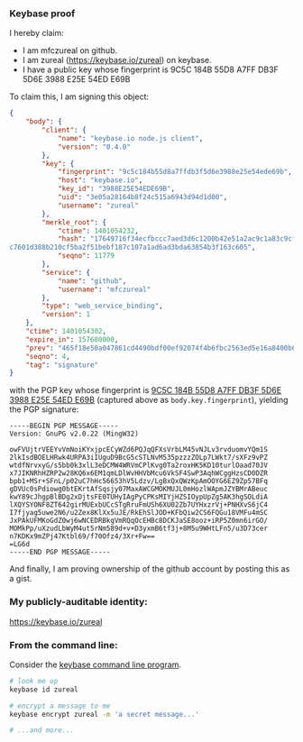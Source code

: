 ### Keybase proof

I hereby claim:

  * I am mfczureal on github.
  * I am zureal (https://keybase.io/zureal) on keybase.
  * I have a public key whose fingerprint is 9C5C 184B 55D8 A7FF DB3F  5D6E 3988 E25E 54ED
 E69B

To claim this, I am signing this object:

```json
{
    "body": {
        "client": {
            "name": "keybase.io node.js client",
            "version": "0.4.0"
        },
        "key": {
            "fingerprint": "9c5c184b55d8a7ffdb3f5d6e3988e25e54ede69b",
            "host": "keybase.io",
            "key_id": "3988E25E54EDE69B",
            "uid": "3e05a28164b8f24c515a6943d94d1d00",
            "username": "zureal"
        },
        "merkle_root": {
            "ctime": 1401054232,
            "hash": "17649716f34ecfbccc7aed3d6c1200b42e51a2ac9c1a83c9cf75f625f0d0341811ea9
c7601d388b210cf5ba2f51bebf187c107a1ad6ad3bda63854b3f163c605",
            "seqno": 11779
        },
        "service": {
            "name": "github",
            "username": "mfczureal"
        },
        "type": "web_service_binding",
        "version": 1
    },
    "ctime": 1401054302,
    "expire_in": 157680000,
    "prev": "465f18e50a047861cd4490bdf00ef92074f4b6fbc2563ed5e16a8400b68a8d43",
    "seqno": 4,
    "tag": "signature"
}
```

with the PGP key whose fingerprint is
[9C5C 184B 55D8 A7FF DB3F  5D6E 3988 E25E 54ED E69B](https://keybase.io/zureal)
(captured above as `body.key.fingerprint`), yielding the PGP signature:

```
-----BEGIN PGP MESSAGE-----
Version: GnuPG v2.0.22 (MingW32)

owFVUjtrVEEYvVmNoiKYxjpcECyWZd6PQJqQFXsVrbLM45vNJLv3rvduomvYQm1S
2lkIsdBOELHRwk4URPA3iIUguD9BcG5cSTLNvM535pzzzZOLp7LWkt7/sXFz9vPZ
wtdfNrvxyG/s5bb0k3xlL3eDCMW4WRVmCPlKvg0Ta2roxHK5KD10turlOaad70JV
x7JIKNRhHZRP2w28KQ6x6EM1qmLDlWvHHVbMcu6VkSF4SwP3AqhWCggHzsCD0DZR
bpb1+MSr+SFnL/p02uC7hHc56653hV5Ldzv/LgBxQxQWzKpAmOOYG6EZ9Zp57BFq
gDVUc0sPdiowg0btEKrtAfSqsjy07MaxAWCGMOKMUJL0mHozlWApmJZYBMrABeuc
kwY89cJhgpBlBDg2xDjtsFE0TUHyIAgPyCPKsMIYjHZSIOypUpZg5AK3hgSOLdiA
lXQYSYONF8ZT642girMUExbUCcSTgRruFmUSh6XU02Zb7UYHxzrVj+PNHXvS6jC4
I7fjyag5uwe2N6/u2Zex8KlXx5uJE/RkEhSlJOD+KFbQiw2CS6FQGu18VMFu4mSC
JxPAkUFMKoGdZ0wj6wNCEDRBkgVmRQqOcEHBc8DCKJaSE8ooz+iRP5Z0mn6irGO/
MOMkPp/uXzudLbWyM4ut5rNm589d+v+D3yxmB6tf3j+8M5u9WHtLFn5/u3D73cer
n7KDKx9mZPj47Ktbl69/f70Ofz4/3Xr+Fw==
=LG6d
-----END PGP MESSAGE-----

```

And finally, I am proving ownership of the github account by posting this as a gist.

### My publicly-auditable identity:

https://keybase.io/zureal

### From the command line:

Consider the [keybase command line program](https://keybase.io/docs/command_line).

```bash
# look me up
keybase id zureal

# encrypt a message to me
keybase encrypt zureal -m 'a secret message...'

# ...and more...
```
